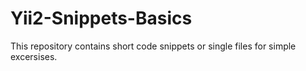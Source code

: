 # Yii2-Snippets-Basics
This repository contains short code snippets or single files for simple excersises.
